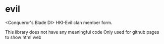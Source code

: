 # evil
&lt;Conqueror's Blade DI> HKI-Evil clan member form.

This library does not have any meaningful code
Only used for github pages to show html web
